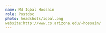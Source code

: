 ```yaml
---
name: Md Iqbal Hossain
role: Postdoc
photo: headshots/iqbal.png
website:http://www.cs.arizona.edu/~hossain/
---
```

